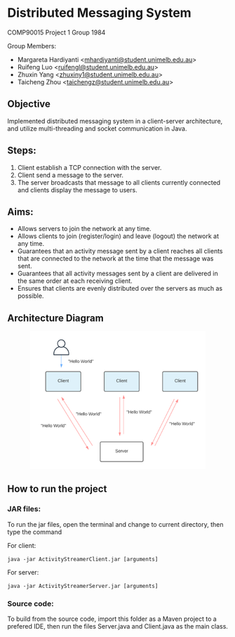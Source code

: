# Distributed Messaging System

COMP90015 Project 1 Group 1984

Group Members:
- Margareta Hardiyanti	\<mhardiyanti@student.unimelb.edu.au\>
- Ruifeng Luo			    \<ruifengl@student.unimelb.edu.au\>
- Zhuxin Yang			    \<zhuxiny1@student.unimelb.edu.au\>
- Taicheng Zhou			  \<taichengz@student.unimelb.edu.au\>

## Objective
Implemented distributed messaging system in a client-server architecture, and utilize multi-threading and socket communication in Java.


## Steps:
1. Client establish a TCP connection with the server.
2. Client send a message to the server.
3. The server broadcasts that message to all clients currently connected and  clients display the message to users.

## Aims:
- Allows servers to join the network at any time. 
- Allows clients to join (register/login) and leave (logout) the network at any time.
- Guarantees that an activity message sent by a client reaches all clients that are connected to the network at the time that the message was sent.
- Guarantees that all activity messages sent by a client are delivered in the same order at each receiving client.
- Ensures that clients are evenly distributed over the servers as much as possible. 

## Architecture Diagram
<p align="center">
    <img src="./images/architecture_diagram.png" alt="drawing" width="400"/>
</p> 

## How to run the project

### JAR files:

To run the jar files, open the terminal and change to current directory,
then type the command

For client:
```
java -jar ActivityStreamerClient.jar [arguments]
```
For server:
```
java -jar ActivityStreamerServer.jar [arguments]
```

### Source code:
To build from the source code,
import this folder as a Maven project to a prefered IDE,
then run the files Server.java and Client.java as the main class.
